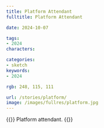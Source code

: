 ```yaml
---
title: Platform Attendant
fulltitle: Platform Attendant

date: 2024-10-07

tags:
- 2024
characters:

categories:
- sketch
keywords:
- 2024

rgb: 248, 115, 111

url: /stories/platform/
image: /images/fullres/platform.jpg
---
```

{{<note caption>}}
Platform attendant.
{{</note>}}